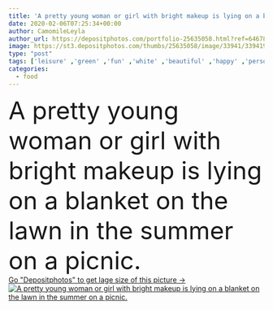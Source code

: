 ```yaml
---
title: 'A pretty young woman or girl with bright makeup is lying on a bl'
date: 2020-02-06T07:25:34+00:00
author: CamomileLeyla
author_url: https://depositphotos.com/portfolio-25635058.html?ref=64678756
image: https://st3.depositphotos.com/thumbs/25635058/image/33941/339419314/api_thumb_450.jpg?forcejpeg=true
type: "post"
tags: ['leisure' ,'green' ,'fun' ,'white' ,'beautiful' ,'happy' ,'person' ,'one' ,'girl' ,'young' ,'summer' ,'grass' ,'beauty' ,'happiness' ,'cheerful' ,'nature' ,'cute' ,'caucasian' ,'smile' ,'food' ,'sweet' ,'face' ,'european' ,'eating' ,'style' ,'retro' ,'vintage' ,'cloth' ,'pose' ,'pretty' ,'lying' ,'rest' ,'relax' ,'woman' ,'hairstyle' ,'curly' ,'book' ,'watermelon' ,'sexy' ,'attractive' ,'posing' ,'positive' ,'picnic' ,'bananas' ,'plaid' ,'pin up' ,'outing' ,'Pinup Girl' ,'pyknic' ]
categories: 
  - food
---
```

<div aling="center">
            <font size="60"> A pretty young woman or girl with bright makeup is lying on a blanket on the lawn in the summer on a picnic.</font>   
</div>
<div>
    <a href='https://st3.depositphotos.com/thumbs/25635058/image/33941/339419314/api_thumb_450.jpg?forcejpeg=true?ref=64678756' target=_blank > Go "Depositphotos" to get lage size of this picture ->
        <img href='https://st3.depositphotos.com/thumbs/25635058/image/33941/339419314/api_thumb_450.jpg?forcejpeg=true?ref=64678756' src='https://st3.depositphotos.com/25635058/33941/i/950/depositphotos_339419314-stock-photo-a-pretty-young-woman-or.jpg?forcejpeg=true' alt='A pretty young woman or girl with bright makeup is lying on a blanket on the lawn in the summer on a picnic.' >
    </a>
</div>
